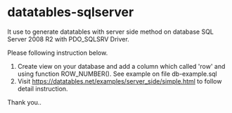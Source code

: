 # datatables-sqlserver
It use to generate datatables with server side method on database SQL Server 2008 R2 with PDO_SQLSRV Driver.

Please following instruction below.
1. Create view on your database and add a column which called 'row' and using function ROW_NUMBER(). See example on file db-example.sql
2. Visit https://datatables.net/examples/server_side/simple.html to follow detail instruction.

Thank you..
